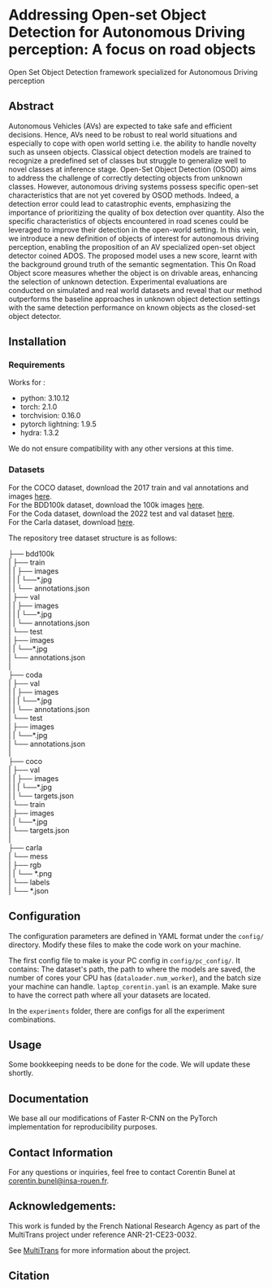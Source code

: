 # Addressing Open-set Object Detection for Autonomous Driving perception: A focus on road objects

Open Set Object Detection framework specialized for Autonomous Driving perception

## Abstract

Autonomous Vehicles (AVs) are expected to take safe and efficient decisions. Hence, AVs need to be robust to real world situations and especially to cope with open world setting i.e. the ability to handle novelty such as unseen objects. Classical object detection models are trained to recognize a predefined set of classes but struggle to generalize well to novel classes at inference stage. Open-Set Object Detection (OSOD) aims to address the challenge of correctly detecting objects from unknown classes. However, autonomous driving systems possess specific open-set characteristics that are not yet covered by OSOD methods. Indeed, a detection error could lead to catastrophic events, emphasizing the importance of prioritizing the quality of box detection over quantity. Also the specific characteristics of objects encountered in road scenes could be leveraged to improve their detection in the open-world setting. In this vein, we introduce a new definition of objects of interest for autonomous driving perception, enabling the proposition of an AV specialized open-set object detector coined ADOS. The proposed model uses a new score, learnt with the background ground truth of the semantic segmentation. This On Road Object score measures whether the object is on drivable areas, enhancing the selection of unknown detection. Experimental evaluations are conducted on simulated and real world datasets and reveal that our method outperforms the baseline approaches in unknown object detection settings with the same detection performance on known objects as the closed-set object detector.

## Installation

### Requirements

Works for :

- python: 3.10.12
- torch: 2.1.0
- torchvision: 0.16.0
- pytorch lightning: 1.9.5
- hydra: 1.3.2


We do not ensure compatibility with any other versions at this time.


### Datasets

For the COCO dataset, download the 2017 train and val annotations and images [here](https://cocodataset.org/#download). <br>
For the BDD100k dataset, download the 100k images [here](https://doc.bdd100k.com/download.html). <br>
For the Coda dataset, download the 2022 test and val dataset [here](https://coda-dataset.github.io/download.html). <br>
For the Carla dataset, download [here](https://nuage.insa-rouen.fr/index.php/s/wWkLy8gB7SgwF2N?path=CornerSet_Object_level_06_11_2023). <br>

The repository tree dataset structure is as follows:


├── bdd100k<br>
|   ├── train<br>
|   |   ├── images<br>
|   |   |   └──\*.jpg<br>
|   |   └── annotations.json<br>
|   ├── val<br>
|   |   ├── images<br>
|   |   |   └──\*.jpg<br>
|   |   └── annotations.json<br>
|   └── test<br>
|       ├── images<br>
|       |   └──\*.jpg<br>
|       └── annotations.json<br>
|<br>
├── coda<br>
|   ├── val<br>
|   |   ├── images<br>
|   |   |   └──\*.jpg<br>
|   |   └── annotations.json<br>
|   └── test<br>
|       ├── images<br>
|       |   └──\*.jpg<br>
|       └── annotations.json<br>
|<br>
├── coco<br>
|   ├── val<br>
|   |   ├── images<br>
|   |   |   └──\*.jpg<br>
|   |   └── targets.json<br>
|   └── train<br>
|       ├── images<br>
|       |   └──\*.jpg<br>
|       └── targets.json<br>
|<br>
├── carla<br>
|   └── mess<br>
|       ├── rgb<br>
|       |   └── \*.png<br>
|       └── labels<br>
|           └── \*.json<br>


## Configuration

The configuration parameters are defined in YAML format under the `config/` directory. Modify these files to make the code work on your machine.

The first config file to make is your PC config in `config/pc_config/`. It contains: The dataset's path, the path to where the models are saved, the number of cores your CPU has (`dataloader.num_worker`), and the batch size your machine can handle. `laptop_corentin.yaml` is an example. Make sure to have the correct path where all your datasets are located.

In the `experiments` folder, there are configs for all the experiment combinations.

## Usage

Some bookkeeping needs to be done for the code. We will update these shortly.

## Documentation

We base all our modifications of Faster R-CNN on the PyTorch implementation for reproducibility purposes.


## Contact Information

For any questions or inquiries, feel free to contact Corentin Bunel at [corentin.bunel@insa-rouen.fr](mailto:corentin.bunel@insa-rouen.fr).


## Acknowledgements:


This work is funded by the French National Research Agency as part of the MultiTrans project under reference ANR-21-CE23-0032.

See [MultiTrans](https://anr-multitrans.github.io/) for more information about the project.


## Citation

```
```
